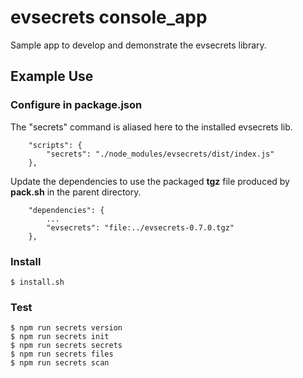 # evsecrets console_app

Sample app to develop and demonstrate the evsecrets library.

## Example Use

### Configure in package.json

The "secrets" command is aliased here to the installed evsecrets lib.

```
    "scripts": {
        "secrets": "./node_modules/evsecrets/dist/index.js"
    },
```

Update the dependencies to use the packaged **tgz** file
produced by **pack.sh** in the parent directory.

```
    "dependencies": {
        ...
        "evsecrets": "file:../evsecrets-0.7.0.tgz"
    },
```

### Install 

```
$ install.sh
```



### Test

```
$ npm run secrets version
$ npm run secrets init
$ npm run secrets secrets
$ npm run secrets files
$ npm run secrets scan
```